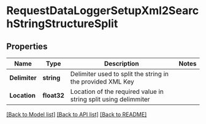 # RequestDataLoggerSetupXml2SearchStringStructureSplit

## Properties

Name | Type | Description | Notes
------------ | ------------- | ------------- | -------------
**Delimiter** | **string** | Delimiter used to split the string in the provided XML Key | 
**Location** | **float32** | Location of the required value in string split using delimmiter | 

[[Back to Model list]](../README.md#documentation-for-models) [[Back to API list]](../README.md#documentation-for-api-endpoints) [[Back to README]](../README.md)


